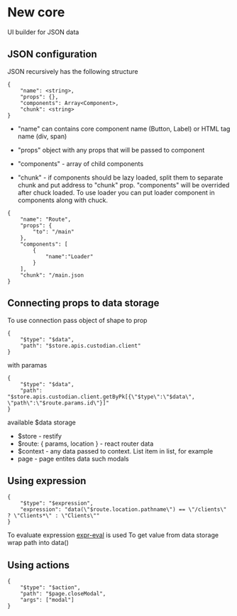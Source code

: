 # New core
UI builder for JSON data

## JSON configuration
JSON recursively has the following structure
```
{
    "name": <string>,
    "props": {},
    "components": Array<Component>,
    "chunk": <string>
}
```
* "name" can contains core component name (Button, Label) or HTML tag name (div, span)

* "props" object with any props that will be passed to component

* "components" - array of child components

* "chunk" - if components should be lazy loaded, split them to separate chunk and put address to "chunk" prop. "components" will be overrided after chuck loaded. 
To use loader you can put loader component in components along with chuck.
```
{
    "name": "Route",
    "props": {
        "to": "/main"
    },
    "components": [
        {
            "name":"Loader"
        }
    ],
    "chunk": "/main.json
}
```

## Connecting props to data storage
To use connection pass object of shape to prop
```
{
    "$type": "$data",
    "path": "$store.apis.custodian.client"
}
```

with paramas

```
{
    "$type": "$data",
    "path": "$store.apis.custodian.client.getByPk[{\"$type\":\"$data\", \"path\":\"$route.params.id\"}]"
}
```

available $data storage
* $store - restify
* $route: { params, location } - react router data
* $context - any data passed to context. List item in list, for example
* page - page entites data such modals

## Using expression
```
{
    "$type": "$expression",
    "expression": "data(\"$route.location.pathname\") == \"/clients\" ? \"Clients*\" : \"Clients\"" 
}
```
To evaluate expression [expr-eval](https://www.npmjs.com/package/expr-eval) is used
To get value from data storage wrap path into data()

## Using actions
```
{
    "$type": "$action",
    "path": "$page.closeModal",
    "args": ["modal"]
}
```